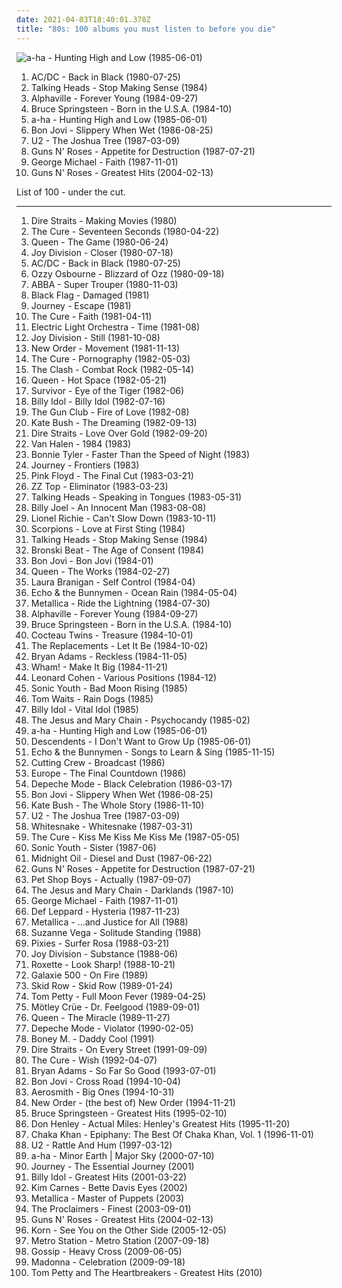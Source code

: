 ```yaml
---
date: 2021-04-03T18:40:01.378Z
title: "80s: 100 albums you must listen to before you die"
---
```

![a-ha - Hunting High and Low (1985-06-01)](https://img.discogs.com/sny9r4IKs2i7rmUkAlLbEHqXY9I=/fit-in/600x532/filters:strip_icc():format(jpeg):mode_rgb():quality(90)/discogs-images/R-15935169-1600498389-9149.jpeg.jpg "a-ha - Hunting High and Low (1985-06-01)")
<ol class="albums">
<li data-cover="http://coverartarchive.org/release/38914b29-7788-4cff-80b7-1ced523f8675/11333065513-500.jpg" data-tags="hard rock" role="button">AC/DC - Back in Black (1980-07-25)</li>
<li data-cover="https://via.placeholder.com/450" data-tags="80s, new wave" role="button">Talking Heads - Stop Making Sense (1984)</li>
<li data-cover="http://coverartarchive.org/release/07e8b1d1-6fa7-3baa-8658-026060ae06c5/14454641304-500.jpg" data-tags="80s" role="button">Alphaville - Forever Young (1984-09-27)</li>
<li data-cover="http://coverartarchive.org/release/88263b6a-1785-48a7-9397-851edcaed134/17787327511-500.jpg" data-tags="rock" role="button">Bruce Springsteen - Born in the U.S.A. (1984-10)</li>
<li data-cover="https://img.discogs.com/sny9r4IKs2i7rmUkAlLbEHqXY9I=/fit-in/600x532/filters:strip_icc():format(jpeg):mode_rgb():quality(90)/discogs-images/R-15935169-1600498389-9149.jpeg.jpg" data-tags="80s" role="button">a-ha - Hunting High and Low (1985-06-01)</li>
<li data-cover="https://via.placeholder.com/450" data-tags="hard rock, rock, 80s" role="button">Bon Jovi - Slippery When Wet (1986-08-25)</li>
<li data-cover="https://via.placeholder.com/450" data-tags="rock" role="button">U2 - The Joshua Tree (1987-03-09)</li>
<li data-cover="https://via.placeholder.com/450" data-tags="hard rock" role="button">Guns N' Roses - Appetite for Destruction (1987-07-21)</li>
<li data-cover="http://coverartarchive.org/release/8ba206bb-edc3-432b-a0f0-67176130c000/15519026811-500.jpg" data-tags="80s, pop" role="button">George Michael - Faith (1987-11-01)</li>
<li data-cover="http://coverartarchive.org/release/0618d2be-4b47-383c-b1f4-eca2dd88f866/5870438747-500.jpg" data-tags="hard rock" role="button">Guns N' Roses - Greatest Hits (2004-02-13)</li>
</ol>
List of 100 - under the cut.
<!-- more -->

_________________

<ol class="albums">
<li data-cover="http://coverartarchive.org/release/0e480f11-d904-34d8-ab78-1618d113d98f/1487251022-500.jpg" data-tags="rock" role="button">
Dire Straits - Making Movies (1980)
</li>
<li data-cover="https://via.placeholder.com/450" data-tags="post-punk" role="button">
The Cure - Seventeen Seconds (1980-04-22)
</li>
<li data-cover="https://via.placeholder.com/450" data-tags="rock, classic rock, 80s" role="button">
Queen - The Game (1980-06-24)
</li>
<li data-cover="https://via.placeholder.com/450" data-tags="post-punk" role="button">
Joy Division - Closer (1980-07-18)
</li>
<li data-cover="http://coverartarchive.org/release/38914b29-7788-4cff-80b7-1ced523f8675/11333065513-500.jpg" data-tags="hard rock" role="button">
AC/DC - Back in Black (1980-07-25)
</li>
<li data-cover="http://coverartarchive.org/release/e320cb0c-dce1-39e9-a528-88a2c6fea317/23422441958-500.jpg" data-tags="heavy metal" role="button">
Ozzy Osbourne - Blizzard of Ozz (1980-09-18)
</li>
<li data-cover="http://coverartarchive.org/release/c91f3331-2413-3ad7-b8a0-7bf2eb4d4998/18288386494-500.jpg" data-tags="pop" role="button">
ABBA - Super Trouper (1980-11-03)
</li>
<li data-cover="https://via.placeholder.com/450" data-tags="hardcore punk, punk, hardcore" role="button">
Black Flag - Damaged (1981)
</li>
<li data-cover="http://coverartarchive.org/release/ab2c84bb-4ee7-4add-8349-f4d7ad243384/4389275722-500.jpg" data-tags="rock, 80s, classic rock" role="button">
Journey - Escape (1981)
</li>
<li data-cover="https://via.placeholder.com/450" data-tags="post-punk" role="button">
The Cure - Faith (1981-04-11)
</li>
<li data-cover="http://coverartarchive.org/release/3b2d1c75-5ba2-44e1-8b09-449d893e229a/9699513967-500.jpg" data-tags="80s, symphonic rock, electric light orchestra" role="button">
Electric Light Orchestra - Time (1981-08)
</li>
<li data-cover="https://via.placeholder.com/450" data-tags="post-punk, new wave" role="button">
Joy Division - Still (1981-10-08)
</li>
<li data-cover="https://via.placeholder.com/450" data-tags="post-punk" role="button">
New Order - Movement (1981-11-13)
</li>
<li data-cover="http://coverartarchive.org/release/b0d6d8ad-02d7-3f08-9128-47c734c2c446/7947353809-500.jpg" data-tags="post-punk, gothic rock" role="button">
The Cure - Pornography (1982-05-03)
</li>
<li data-cover="http://coverartarchive.org/release/912e77ed-015a-33cc-b6c0-fed80d9de0b7/13029912226-500.jpg" data-tags="punk" role="button">
The Clash - Combat Rock (1982-05-14)
</li>
<li data-cover="http://coverartarchive.org/release/ac3360be-899a-4133-86df-aa593b339cb8/3741108536-500.jpg" data-tags="rock, 80s" role="button">
Queen - Hot Space (1982-05-21)
</li>
<li data-cover="https://via.placeholder.com/450" data-tags="classic rock, hard rock, rock" role="button">
Survivor - Eye of the Tiger (1982-06)
</li>
<li data-cover="https://via.placeholder.com/450" data-tags="rock, 80s, new wave" role="button">
Billy Idol - Billy Idol (1982-07-16)
</li>
<li data-cover="https://via.placeholder.com/450" data-tags="80s, punk" role="button">
The Gun Club - Fire of Love (1982-08)
</li>
<li data-cover="http://coverartarchive.org/release/9fca90af-8a6d-4177-b748-c0cc7b415686/16598806335-500.jpg" data-tags="80s" role="button">
Kate Bush - The Dreaming (1982-09-13)
</li>
<li data-cover="http://coverartarchive.org/release/39d67214-cdbf-37bf-9262-f0bf1644f544/22945974880-500.jpg" data-tags="rock, classic rock" role="button">
Dire Straits - Love Over Gold (1982-09-20)
</li>
<li data-cover="http://coverartarchive.org/release/eb0a5483-5a09-4f0f-90f1-417135985e0f/28871095408-500.jpg" data-tags="hard rock" role="button">
Van Halen - 1984 (1983)
</li>
<li data-cover="https://via.placeholder.com/450" data-tags="female vocalists, 80s" role="button">
Bonnie Tyler - Faster Than the Speed of Night (1983)
</li>
<li data-cover="https://via.placeholder.com/450" data-tags="classic rock, hard rock, 80s" role="button">
Journey - Frontiers (1983)
</li>
<li data-cover="https://via.placeholder.com/450" data-tags="progressive rock" role="button">
Pink Floyd - The Final Cut (1983-03-21)
</li>
<li data-cover="http://coverartarchive.org/release/20f8ccf4-09cf-4607-a955-720ccbb2789e/14697523448-500.jpg" data-tags="blues rock, southern rock" role="button">
ZZ Top - Eliminator (1983-03-23)
</li>
<li data-cover="http://coverartarchive.org/release/1da98992-f955-4de8-9efc-ac4d9a9cf047/5565481684-500.jpg" data-tags="new wave, 80s" role="button">
Talking Heads - Speaking in Tongues (1983-05-31)
</li>
<li data-cover="http://coverartarchive.org/release/bc1be554-7601-3b7e-9cdf-ca98e8e98d0d/9466376999-500.jpg" data-tags="80s, pop, classic rock" role="button">
Billy Joel - An Innocent Man (1983-08-08)
</li>
<li data-cover="https://img.discogs.com/GKOpsvqngQRzoXPOiWXMBwkTDhE=/fit-in/595x600/filters:strip_icc():format(jpeg):mode_rgb():quality(90)/discogs-images/R-2980363-1311379574.jpeg.jpg" data-tags="80s, soul" role="button">
Lionel Richie - Can't Slow Down (1983-10-11)
</li>
<li data-cover="http://coverartarchive.org/release/24335da0-8587-3d50-931e-082b7cf42cd7/20733595394-500.jpg" data-tags="hard rock" role="button">
Scorpions - Love at First Sting (1984)
</li>
<li data-cover="https://via.placeholder.com/450" data-tags="80s, new wave" role="button">
Talking Heads - Stop Making Sense (1984)
</li>
<li data-cover="http://coverartarchive.org/release/ae5397d7-e758-4d53-a46f-d2def9c92fcb/11912984799-500.jpg" data-tags="80s, new wave" role="button">
Bronski Beat - The Age of Consent (1984)
</li>
<li data-cover="http://coverartarchive.org/release/65f0ee57-c6e6-4e2a-8812-dfd2b2404b1b/13480467728-500.jpg" data-tags="rock, 80s, hard rock" role="button">
Bon Jovi - Bon Jovi (1984-01)
</li>
<li data-cover="https://via.placeholder.com/450" data-tags="classic rock, rock" role="button">
Queen - The Works (1984-02-27)
</li>
<li data-cover="https://via.placeholder.com/450" data-tags="80s, female vocalists, 80s dance" role="button">
Laura Branigan - Self Control (1984-04)
</li>
<li data-cover="https://via.placeholder.com/450" data-tags="post-punk, 80s" role="button">
Echo & the Bunnymen - Ocean Rain (1984-05-04)
</li>
<li data-cover="http://coverartarchive.org/release/2236dd07-a2f3-466a-973d-9069001a89da/4648219389-500.jpg" data-tags="thrash metal" role="button">
Metallica - Ride the Lightning (1984-07-30)
</li>
<li data-cover="http://coverartarchive.org/release/07e8b1d1-6fa7-3baa-8658-026060ae06c5/14454641304-500.jpg" data-tags="80s" role="button">
Alphaville - Forever Young (1984-09-27)
</li>
<li data-cover="http://coverartarchive.org/release/88263b6a-1785-48a7-9397-851edcaed134/17787327511-500.jpg" data-tags="rock" role="button">
Bruce Springsteen - Born in the U.S.A. (1984-10)
</li>
<li data-cover="https://via.placeholder.com/450" data-tags="dream pop" role="button">
Cocteau Twins - Treasure (1984-10-01)
</li>
<li data-cover="http://coverartarchive.org/release/a71607a1-99ac-4740-9c8a-1ce8b4089ac3/20523876603-500.jpg" data-tags="80s, alternative rock" role="button">
The Replacements - Let It Be (1984-10-02)
</li>
<li data-cover="http://coverartarchive.org/release/c54a5b4e-c8c9-4e4f-bcf9-487a349d2a29/8933970594-500.jpg" data-tags="rock, 80s" role="button">
Bryan Adams - Reckless (1984-11-05)
</li>
<li data-cover="http://coverartarchive.org/release/8587cf6d-3761-4cae-9acc-78770a13c758/14766989775-500.jpg" data-tags="80s, pop, new wave" role="button">
Wham! - Make It Big (1984-11-21)
</li>
<li data-cover="http://coverartarchive.org/release/4c07f596-4963-33df-adb1-55d01dab800d/15456874551-500.jpg" data-tags="80s" role="button">
Leonard Cohen - Various Positions (1984-12)
</li>
<li data-cover="https://img.discogs.com/4PUtskN1JRbmzV5YN6HHoYpZGGg=/fit-in/600x587/filters:strip_icc():format(jpeg):mode_rgb():quality(90)/discogs-images/R-1514264-1494874952-3649.jpeg.jpg" data-tags="80s, no wave, experimental" role="button">
Sonic Youth - Bad Moon Rising (1985)
</li>
<li data-cover="https://img.discogs.com/wideXHFjTJw_D4mX1B7m-xO_LuM=/fit-in/600x599/filters:strip_icc():format(jpeg):mode_rgb():quality(90)/discogs-images/R-6981931-1430937946-9660.jpeg.jpg" data-tags="singer-songwriter" role="button">
Tom Waits - Rain Dogs (1985)
</li>
<li data-cover="http://coverartarchive.org/release/08c1b5dc-8b44-4039-b86f-c0dc4975cc27/9230305954-500.jpg" data-tags="80s, rock, new wave" role="button">
Billy Idol - Vital Idol (1985)
</li>
<li data-cover="https://via.placeholder.com/450" data-tags="post-punk, shoegaze, noise pop" role="button">
The Jesus and Mary Chain - Psychocandy (1985-02)
</li>
<li data-cover="https://img.discogs.com/sny9r4IKs2i7rmUkAlLbEHqXY9I=/fit-in/600x532/filters:strip_icc():format(jpeg):mode_rgb():quality(90)/discogs-images/R-15935169-1600498389-9149.jpeg.jpg" data-tags="80s" role="button">
a-ha - Hunting High and Low (1985-06-01)
</li>
<li data-cover="http://coverartarchive.org/release/5253d3f2-89e1-4546-95f3-86e0065cab01/17222715658-500.jpg" data-tags="80s, punk rock, sst, punk" role="button">
Descendents - I Don't Want to Grow Up (1985-06-01)
</li>
<li data-cover="https://via.placeholder.com/450" data-tags="80s, post-punk" role="button">
Echo & the Bunnymen - Songs to Learn & Sing (1985-11-15)
</li>
<li data-cover="https://via.placeholder.com/450" data-tags="80s" role="button">
Cutting Crew - Broadcast (1986)
</li>
<li data-cover="http://coverartarchive.org/release/994822e7-7540-47bd-af14-a17ebdea73fd/9962706585-500.jpg" data-tags="hard rock, 80s" role="button">
Europe - The Final Countdown (1986)
</li>
<li data-cover="https://img.discogs.com/k-lY7gev3mso8XIlXXCEZfUftec=/fit-in/231x450/filters:strip_icc():format(jpeg):mode_rgb():quality(90)/discogs-images/R-425608-1273860225.jpeg.jpg" data-tags="synthpop, 80s, new wave" role="button">
Depeche Mode - Black Celebration (1986-03-17)
</li>
<li data-cover="https://via.placeholder.com/450" data-tags="hard rock, rock, 80s" role="button">
Bon Jovi - Slippery When Wet (1986-08-25)
</li>
<li data-cover="https://via.placeholder.com/450" data-tags="female vocalists, kate bush" role="button">
Kate Bush - The Whole Story (1986-11-10)
</li>
<li data-cover="https://via.placeholder.com/450" data-tags="rock" role="button">
U2 - The Joshua Tree (1987-03-09)
</li>
<li data-cover="http://coverartarchive.org/release/7fc9a2ac-d305-377c-bdb3-71d88c496174/10053778748-500.jpg" data-tags="hard rock" role="button">
Whitesnake - Whitesnake (1987-03-31)
</li>
<li data-cover="https://via.placeholder.com/450" data-tags="post-punk, new wave, 80s, alternative" role="button">
The Cure - Kiss Me Kiss Me Kiss Me (1987-05-05)
</li>
<li data-cover="https://via.placeholder.com/450" data-tags="alternative rock" role="button">
Sonic Youth - Sister (1987-06)
</li>
<li data-cover="http://coverartarchive.org/release/5e8956bc-c0d2-488b-b48c-96006713372c/17787548090-500.jpg" data-tags="rock, 80s" role="button">
Midnight Oil - Diesel and Dust (1987-06-22)
</li>
<li data-cover="https://via.placeholder.com/450" data-tags="hard rock" role="button">
Guns N' Roses - Appetite for Destruction (1987-07-21)
</li>
<li data-cover="https://img.discogs.com/ywelJdcFSN3pZVC2flQ-u31leGk=/fit-in/600x598/filters:strip_icc():format(jpeg):mode_rgb():quality(90)/discogs-images/R-689943-1583843024-3290.jpeg.jpg" data-tags="80s, pop" role="button">
Pet Shop Boys - Actually (1987-09-07)
</li>
<li data-cover="https://via.placeholder.com/450" data-tags="post-punk, 80s" role="button">
The Jesus and Mary Chain - Darklands (1987-10)
</li>
<li data-cover="http://coverartarchive.org/release/8ba206bb-edc3-432b-a0f0-67176130c000/15519026811-500.jpg" data-tags="80s, pop" role="button">
George Michael - Faith (1987-11-01)
</li>
<li data-cover="https://via.placeholder.com/450" data-tags="hard rock" role="button">
Def Leppard - Hysteria (1987-11-23)
</li>
<li data-cover="http://coverartarchive.org/release/4dede30f-58cf-4d43-a857-b342ad7be945/1810188979-500.jpg" data-tags="thrash metal" role="button">
Metallica - ...and Justice for All (1988)
</li>
<li data-cover="https://via.placeholder.com/450" data-tags="80s, female vocalists, singer-songwriter" role="button">
Suzanne Vega - Solitude Standing (1988)
</li>
<li data-cover="http://coverartarchive.org/release/1415ba1b-1208-4c4a-b711-65275b10ae05/24215425508-500.jpg" data-tags="alternative rock" role="button">
Pixies - Surfer Rosa (1988-03-21)
</li>
<li data-cover="https://via.placeholder.com/450" data-tags="post-punk" role="button">
Joy Division - Substance (1988-06)
</li>
<li data-cover="http://coverartarchive.org/release/7f73dca2-79e7-302d-bb09-1a5db381e7f2/7443754160-500.jpg" data-tags="pop, 80s" role="button">
Roxette - Look Sharp! (1988-10-21)
</li>
<li data-cover="https://via.placeholder.com/450" data-tags="slowcore, dream pop, shoegaze" role="button">
Galaxie 500 - On Fire (1989)
</li>
<li data-cover="http://coverartarchive.org/release/6d576c0a-ec20-4386-8fef-677585e393ee/2010619588-500.jpg" data-tags="hard rock" role="button">
Skid Row - Skid Row (1989-01-24)
</li>
<li data-cover="http://coverartarchive.org/release/e5e1ebbf-3a70-4767-8f69-b85dc9095dec/6919975994-500.jpg" data-tags="rock, classic rock, 80s" role="button">
Tom Petty - Full Moon Fever (1989-04-25)
</li>
<li data-cover="https://via.placeholder.com/450" data-tags="hard rock" role="button">
Mötley Crüe - Dr. Feelgood (1989-09-01)
</li>
<li data-cover="http://coverartarchive.org/release/fe89bda7-4736-4ff9-8a71-8f441b8168f6/9439997044-500.jpg" data-tags="rock, classic rock, hard rock, 80s" role="button">
Queen - The Miracle (1989-11-27)
</li>
<li data-cover="https://img.discogs.com/3iegZ_HzM2EWcgOWBaN3CfRedyo=/fit-in/500x505/filters:strip_icc():format(jpeg):mode_rgb():quality(90)/discogs-images/R-467428-1117836841.jpg.jpg" data-tags="synthpop, new wave, 90s" role="button">
Depeche Mode - Violator (1990-02-05)
</li>
<li data-cover="http://coverartarchive.org/release/ce9f8c15-1a7b-4ad7-836b-ee4fbb772f3f/6774014156-500.jpg" data-tags="disco, pop, 70s, 80s, dance, oldies, guilty pleasure, boney m, gigle" role="button">
Boney M. - Daddy Cool (1991)
</li>
<li data-cover="https://via.placeholder.com/450" data-tags="rock, classic rock, dire straits" role="button">
Dire Straits - On Every Street (1991-09-09)
</li>
<li data-cover="http://coverartarchive.org/release/4284b81f-1731-313a-a4de-58b4c18a754a/5808321423-500.jpg" data-tags="90s, alternative" role="button">
The Cure - Wish (1992-04-07)
</li>
<li data-cover="http://coverartarchive.org/release/2b6aeba7-272c-4299-af0c-ecbfbf487298/2535580481-500.jpg" data-tags="rock" role="button">
Bryan Adams - So Far So Good (1993-07-01)
</li>
<li data-cover="http://coverartarchive.org/release/5e78b3da-31a3-4d3c-b739-9e77c4d7e1f5/26696625551-500.jpg" data-tags="rock" role="button">
Bon Jovi - Cross Road (1994-10-04)
</li>
<li data-cover="https://via.placeholder.com/450" data-tags="rock, hard rock" role="button">
Aerosmith - Big Ones (1994-10-31)
</li>
<li data-cover="http://coverartarchive.org/release/983ae253-215e-4f6c-8411-fa7ddcec2d94/19120789325-500.jpg" data-tags="80s, synthpop, electronic, new wave" role="button">
New Order - (the best of) New Order (1994-11-21)
</li>
<li data-cover="http://coverartarchive.org/release/ce73ebd3-5ae0-35a0-93e8-187bcc7fa47a/2959937821-500.jpg" data-tags="rock, classic rock" role="button">
Bruce Springsteen - Greatest Hits (1995-02-10)
</li>
<li data-cover="http://coverartarchive.org/release/9cd9686a-b953-4c9c-818e-03256cb96dd3/9505339640-500.jpg" data-tags="rock, 80s, soft rock" role="button">
Don Henley - Actual Miles: Henley's Greatest Hits (1995-11-20)
</li>
<li data-cover="https://via.placeholder.com/450" data-tags="soul, 80s, female vocalists, happy, quiet storm, funk, romantic, passionate, rnb, confident, playful, partying, sensual, sexual, celebratory, exuberant, empowerment, joyous, carefree, motivation, stylish, girls night out, romantic evening, c khan" role="button">
Chaka Khan - Epiphany: The Best Of Chaka Khan, Vol. 1 (1996-11-01)
</li>
<li data-cover="http://coverartarchive.org/release/1a4dd04b-2979-47d1-9af8-e4f9b2921ee5/14080969649-500.jpg" data-tags="rock" role="button">
U2 - Rattle And Hum (1997-03-12)
</li>
<li data-cover="https://img.discogs.com/sny9r4IKs2i7rmUkAlLbEHqXY9I=/fit-in/600x532/filters:strip_icc():format(jpeg):mode_rgb():quality(90)/discogs-images/R-15935169-1600498389-9149.jpeg.jpg" data-tags="80s, pop rock 80" role="button">
a-ha - Minor Earth | Major Sky (2000-07-10)
</li>
<li data-cover="http://coverartarchive.org/release/ed737bcd-7c03-4010-bf9b-75427d601a56/6315795950-500.jpg" data-tags="rock, journey" role="button">
Journey - The Essential Journey (2001)
</li>
<li data-cover="http://coverartarchive.org/release/c36ff8df-dbc2-467b-a6b9-6e38f4527161/17899171364-500.jpg" data-tags="80s, rock" role="button">
Billy Idol - Greatest Hits (2001-03-22)
</li>
<li data-cover="http://coverartarchive.org/release/395f07b5-907e-4217-9942-1bbd1f747908/8939083254-500.jpg" data-tags="pop, 80s, female vocalists, oldies, out of our heads, bd eyes" role="button">
Kim Carnes - Bette Davis Eyes (2002)
</li>
<li data-cover="https://img.discogs.com/akYypPVwureTC5Kj_1MQmg24GcI=/fit-in/600x600/filters:strip_icc():format(jpeg):mode_rgb():quality(90)/discogs-images/R-1755193-1564071870-9517.jpeg.jpg" data-tags="thrash metal" role="button">
Metallica - Master of Puppets (2003)
</li>
<li data-cover="https://via.placeholder.com/450" data-tags="pop, rock, 80s, folk, scottish, folk rock" role="button">
The Proclaimers - Finest (2003-09-01)
</li>
<li data-cover="http://coverartarchive.org/release/0618d2be-4b47-383c-b1f4-eca2dd88f866/5870438747-500.jpg" data-tags="hard rock" role="button">
Guns N' Roses - Greatest Hits (2004-02-13)
</li>
<li data-cover="http://coverartarchive.org/release/6dcf1672-f710-4dc8-ae60-46ca885cdb37/11881240850-500.jpg" data-tags="nu metal, alternative metal" role="button">
Korn - See You on the Other Side (2005-12-05)
</li>
<li data-cover="http://coverartarchive.org/release/7e12a9c9-7397-4cfd-a515-5fa0fb0bc7d5/7170999378-500.jpg" data-tags="alternative, dance, electronic alternative, california in the summer" role="button">
Metro Station - Metro Station (2007-09-18)
</li>
<li data-cover="http://coverartarchive.org/release/c9003d52-4214-422d-a0a2-4343fe9e75e0/6164086297-500.jpg" data-tags="classic rock, pop, rock, 80s, funky, breakbeat, underground" role="button">
Gossip - Heavy Cross (2009-06-05)
</li>
<li data-cover="http://coverartarchive.org/release/18d7b623-e8ca-4afb-add0-d29a7e0fcc9a/15089448233-500.jpg" data-tags="pop" role="button">
Madonna - Celebration (2009-09-18)
</li>
<li data-cover="http://coverartarchive.org/release/54e73133-8168-4400-a1fd-91f2017e701a/8118789895-500.jpg" data-tags="rock, classic rock" role="button">
Tom Petty and The Heartbreakers - Greatest Hits (2010)
</li>
</ol>